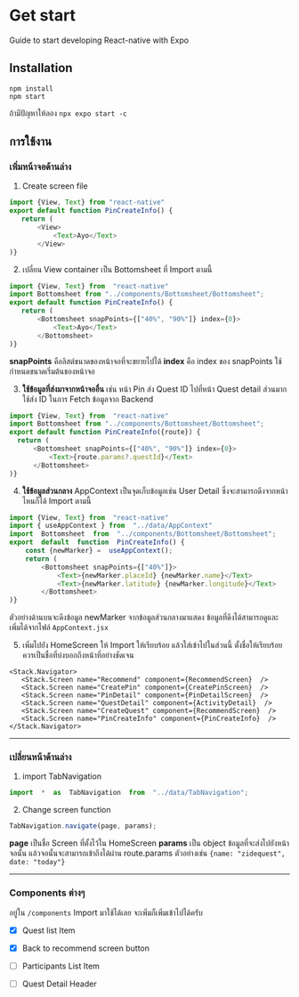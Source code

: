 
# Get start
Guide to start developing React-native with Expo

## Installation
```
npm install
npm start
```
ถ้ามีปัญหาให้ลอง
`npx expo start -c`

## การใช้งาน
### เพิ่มหน้าจอด้านล่าง
 1. Create screen file
 ```js
import {View, Text} from "react-native"
export default function PinCreateInfo() {
	return (
		<View>
			<Text>Ayo</Text>
		</View>
)}
```
 2. เปลี่ยน View container เป็น Bottomsheet ที่ Import ตามนี้
 ```js
import {View, Text} from  "react-native"
import Bottomsheet from "../components/Bottomsheet/Bottomsheet";
export default function PinCreateInfo() {
	return (
		<Bottomsheet snapPoints={["40%", "90%"]} index={0}>
			<Text>Ayo</Text>
		</Bottomsheet>
)}
```
 **snapPoints** คือลิสต์ขนาดของหน้าจอที่จะขยายไปได้
 **index** คือ index ของ snapPoints ใช้กำหนดขนาดเริ่มต้นของหน้าจอ

 3. **ใช้ข้อมูลที่ส่งมาจากหน้าจออื่น** เช่น หน้า Pin ส่ง Quest ID ไปที่หน้า Quest detail ส่วนมากใช้ส่ง ID ในการ Fetch ข้อมูลจาก Backend
  ```js
import {View, Text} from  "react-native"
import Bottomsheet from "../components/Bottomsheet/Bottomsheet";
export default function PinCreateInfo({route}) {
	return (
		<Bottomsheet snapPoints={["40%", "90%"]} index={0}>
			<Text>{route.params?.questId}</Text>
		</Bottomsheet>
)}
```

 4. **ใช้ข้อมูลส่วนกลาง** AppContext เป็นจุดเก็บข้อมูลเช่น User Detail ซึ่งจะสามารถดึงจากหน้าไหนก็ได้ Import ตามนี้
```js
import {View, Text} from  "react-native"
import { useAppContext } from  "../data/AppContext"
import  Bottomsheet  from  "../components/Bottomsheet/Bottomsheet";
export  default  function  PinCreateInfo() {
	const {newMarker} =  useAppContext();
	return (
		<Bottomsheet snapPoints={["40%"]}>
			<Text>{newMarker.placeId} {newMarker.name}</Text>
			<Text>{newMarker.latitude} {newMarker.longitude}</Text>
		</Bottomsheet>
)}
```
ตัวอย่างด้านบนจะดึงข้อมูล newMarker จากข้อมูลส่วนกลางมาแสดง
ข้อมูลที่ดึงได้สามารถดูและเพิ่มได้จากไฟล์ `AppContext.jsx`
  
 5. เพิ่มไปยัง HomeScreen ให้ Import ให้เรียบร้อย แล้วใส่เข้าไปในส่วนนี้ ตั้งชื่อให้เรียบร้อย ควรเป็นชื่อที่บ่งบอกถึงหน้าที่อย่างชัดเจน
 ```
<Stack.Navigator>
	<Stack.Screen name="Recommend" component={RecommendScreen}  />
	<Stack.Screen name="CreatePin" component={CreatePinScreen}  />
	<Stack.Screen name="PinDetail" component={PinDetailScreen}  />
	<Stack.Screen name="QuestDetail" component={ActivityDetail}  />
	<Stack.Screen name="CreateQuest" component={RecommendScreen}  />
	<Stack.Screen name="PinCreateInfo" component={PinCreateInfo}  />
</Stack.Navigator>
```

---  

### เปลี่ยนหน้าด้านล่าง
 1. import TabNavigation
 ```js
import  *  as  TabNavigation  from  "../data/TabNavigation";
```
 2. Change screen function
 ```js
TabNavigation.navigate(page, params);
```
**page** เป็นชื่อ Screen ที่ตั้งไว้ใน HomeScreen
**params** เป็น object ข้อมูลที่จะส่งไปยังหน้าจอนั้น แล้วจอนั้นจะสามารถเข้าถึงได้ผ่าน route.params ตัวอย่างเช่น
`{name: "zidequest", date: "today"}`
 
---

### Components ต่างๆ
อยู่ใน `/components` Import มาใช้ได้เลย จะเพิ่มก็เพิ่มเข้าไปได้ครับ  
- [x] Quest list Item  
- [x] Back to recommend screen button  
- [ ] Participants List Item  
- [ ] Quest Detail Header  

